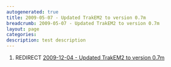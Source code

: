 ```yaml
---
autogenerated: true
title: 2009-05-07 - Updated TrakEM2 to version 0.7m
breadcrumb: 2009-05-07 - Updated TrakEM2 to version 0.7m
layout: page
categories: 
description: test description
---
```


1.  REDIRECT [2009-12-04 - Updated TrakEM2 to version 0.7m](2009-12-04_-_Updated_TrakEM2_to_version_0.7m )
